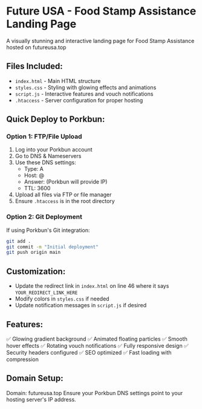 # Future USA - Food Stamp Assistance Landing Page

A visually stunning and interactive landing page for Food Stamp Assistance hosted on futureusa.top

## Files Included:
- `index.html` - Main HTML structure
- `styles.css` - Styling with glowing effects and animations
- `script.js` - Interactive features and vouch notifications
- `.htaccess` - Server configuration for proper hosting

## Quick Deploy to Porkbun:

### Option 1: FTP/File Upload
1. Log into your Porkbun account
2. Go to DNS & Nameservers
3. Use these DNS settings:
   - Type: A
   - Host: @
   - Answer: (Porkbun will provide IP)
   - TTL: 3600
4. Upload all files via FTP or file manager
5. Ensure `.htaccess` is in the root directory

### Option 2: Git Deployment
If using Porkbun's Git integration:
```bash
git add .
git commit -m "Initial deployment"
git push origin main
```

## Customization:
- Update the redirect link in `index.html` on line 46 where it says `YOUR_REDIRECT_LINK_HERE`
- Modify colors in `styles.css` if needed
- Update notification messages in `script.js` if desired

## Features:
✅ Glowing gradient background
✅ Animated floating particles
✅ Smooth hover effects
✅ Rotating vouch notifications
✅ Fully responsive design
✅ Security headers configured
✅ SEO optimized
✅ Fast loading with compression

## Domain Setup:
Domain: futureusa.top
Ensure your Porkbun DNS settings point to your hosting server's IP address.


